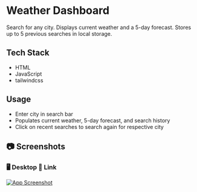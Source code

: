 # Weather Dashboard 

Search for any city.  Displays current weather and a 5-day forecast.  Stores up to 5 previous searches in local storage.

## Tech Stack

- HTML
- JavaScript
- tailwindcss

## Usage

- Enter city in search bar
- Populates current weather, 5-day forecast, and search history
- Click on recent searches to search again for respective city

## 📷 Screenshots

### 🖥️ Desktop 🔗 Link

[![App Screenshot](https://github.com/WebDevMullins/weather-dashboard/assets/6474546/d1412d31-c371-43b8-8834-d11922bef361)](https://webdevmullins.github.io/weather-dashboard/)
